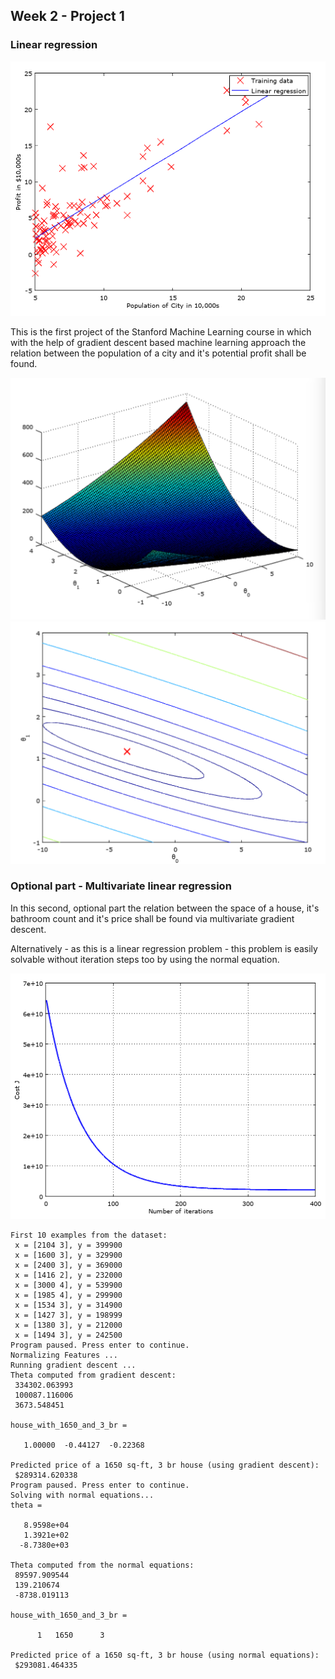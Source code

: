 ## Week 2 - Project 1 ##

### Linear regression ###

![](images/population_relation.png)

This is the first project of the Stanford Machine Learning course in which with the help of gradient descent based machine learning approach the relation between the population of a city and it's potential profit shall be found.

![](images/surface.png)
![](images/contour_gd.png)

### Optional part - Multivariate linear regression ###

In this second, optional part the relation between the space of a house, it's bathroom count and it's price shall be found via multivariate gradient descent.

Alternatively - as this is a linear regression problem - this problem is easily solvable without iteration steps too by using the normal equation.

![](images/error_curve_opt.png)

```Loading data ...
First 10 examples from the dataset:
 x = [2104 3], y = 399900
 x = [1600 3], y = 329900
 x = [2400 3], y = 369000
 x = [1416 2], y = 232000
 x = [3000 4], y = 539900
 x = [1985 4], y = 299900
 x = [1534 3], y = 314900
 x = [1427 3], y = 198999
 x = [1380 3], y = 212000
 x = [1494 3], y = 242500
Program paused. Press enter to continue.
Normalizing Features ...
Running gradient descent ...
Theta computed from gradient descent:
 334302.063993
 100087.116006
 3673.548451

house_with_1650_and_3_br =

   1.00000  -0.44127  -0.22368

Predicted price of a 1650 sq-ft, 3 br house (using gradient descent):
 $289314.620338
Program paused. Press enter to continue.
Solving with normal equations...
theta =

   8.9598e+04
   1.3921e+02
  -8.7380e+03

Theta computed from the normal equations:
 89597.909544
 139.210674
 -8738.019113

house_with_1650_and_3_br =

      1   1650      3

Predicted price of a 1650 sq-ft, 3 br house (using normal equations):
 $293081.464335
```